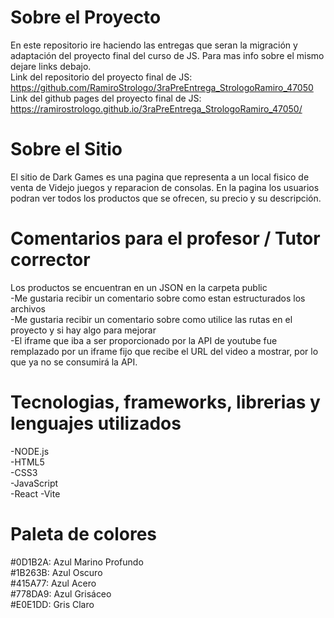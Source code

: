 # Sobre el Proyecto

En este repositorio ire haciendo las entregas que seran la migración y adaptación del proyecto final del curso de JS.
Para mas info sobre el mismo dejare links debajo.
<br>
Link del repositorio del proyecto final de JS: https://github.com/RamiroStrologo/3raPreEntrega_StrologoRamiro_47050
<br>
Link del github pages del proyecto final de JS: https://ramirostrologo.github.io/3raPreEntrega_StrologoRamiro_47050/

# Sobre el Sitio

El sitio de Dark Games es una pagina que representa a un local fisico de venta de Videjo juegos y reparacion de consolas.
En la pagina los usuarios podran ver todos los productos que se ofrecen, su precio y su descripción.

# Comentarios para el profesor / Tutor corrector

Los productos se encuentran en un JSON en la carpeta public <br>
-Me gustaria recibir un comentario sobre como estan estructurados los archivos <br>
-Me gustaria recibir un comentario sobre como utilice las rutas en el proyecto y si hay algo para mejorar <br>
-El iframe que iba a ser proporcionado por la API de youtube fue remplazado por un iframe fijo que recibe el URL del video a mostrar, por lo que ya no se consumirá la API.

# Tecnologias, frameworks, librerias y lenguajes utilizados

-NODE.js <br>
-HTML5 <br>
-CSS3 <br>
-JavaScript <br>
-React
-Vite

# Paleta de colores

#0D1B2A: Azul Marino Profundo <br>
#1B263B: Azul Oscuro <br>
#415A77: Azul Acero <br>
#778DA9: Azul Grisáceo <br>
#E0E1DD: Gris Claro <br>
